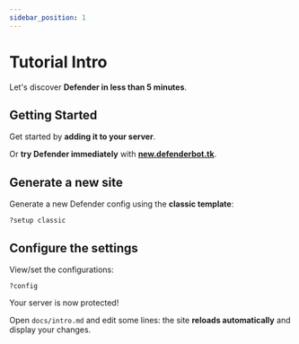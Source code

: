 ```yaml
---
sidebar_position: 1
---
```


# Tutorial Intro

Let's discover **Defender in less than 5 minutes**.

## Getting Started

Get started by **adding it to your server**.

Or **try Defender immediately** with **[new.defenderbot.tk](https://new.defenderbot.tk)**.

## Generate a new site

Generate a new Defender config using the **classic template**:

```shell
?setup classic
```

## Configure the settings

View/set the configurations:

```shell
?config
```

Your server is now protected!

Open `docs/intro.md` and edit some lines: the site **reloads automatically** and display your changes.
